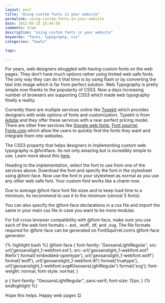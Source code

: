 ```yaml
---
layout: post
title: "Using custom fonts in your website"
permalink: using-custom-fonts-in-your-website
date: 2012-05-15 15:44:59
comments: true
description: "using custom fonts in your website"
keywords: "fonts, typography, css"
categories: "howto"

tags:

---
```


For years, web designers struggled with having custom fonts on the web pages. They don’t have much options rather using limited web safe fonts. The only way they can do it that time is by using flash or by converting the text into image which is far from perfect solution. Web Typography is pretty simple now thanks to the popularity of CSS3. Now a days increasing number of browsers are supporting CSS3 which made web typography finally a reality.

Currently there are multiple services online like [Typekit](http://typekit.com/ "Typekit") which provides designers with wide options of fonts and customization. Typekit is from [Adobe](http://www.adobe.com/ "Adobe") and they offer these services with a near perfect pricing model. There are other free services like [Google web fonts](http://www.google.com/webfonts "Google web fonts"), [Font squirrel](http://www.fontsquirrel.com/ "Font Squirrel"), [Fonts.com](http://www.fonts.com/web-fonts "Web fonts") which allow the users to quickly find the fonts they want and integrate them into websites.

The CSS3 property that helps designers in implementing custom web typography is @fontface. Its not only amazing but is incredibly simple to use. Learn more about this [here](http://www.w3.org/TR/css3-webfonts/#font-descriptions).

Heading to the implementation, select the font to use from one of the services above. Download the font and specify the font in the stylesheet using @font-face. Now use the font in your stylesheet as normal as you use any other web safe font. Your custom font works like a charm now.

Due to average @font-face font file sizes and to keep load time to a minimum, its recommend to use it to the minimum (utmost 5 fonts).

You can also specify the @font-face declarations in a css file and import the same in your main css file in case you want to be more modular.

For full cross browser compatibility with @font-face, make sure you use each of the web font formats – .eot, .woff, .ttf, and .svg. The file formats required for @font-face can be generated on FontSquirrel.com’s @font-face generator. 

{% highlight bash %}
@font-face {
font-family: 'GeosansLightRegular';
src: url('geosanslight_1-webfont.eot');
src: url('geosanslight_1-webfont.eot?#iefix') format('embedded-opentype'),
url('geosanslight_1-webfont.woff') format('woff'),
url('geosanslight_1-webfont.ttf') format('truetype'),
url('geosanslight_1-webfont.svg#GeosansLightRegular') format('svg');
font-weight: normal;
font-style: normal;
}
 
p {
font-family: "GeosansLightRegular", sans-serif;
font-size: 12px;
}
{% endhighlight %} 

Hope this helps. Happy web pages 😉